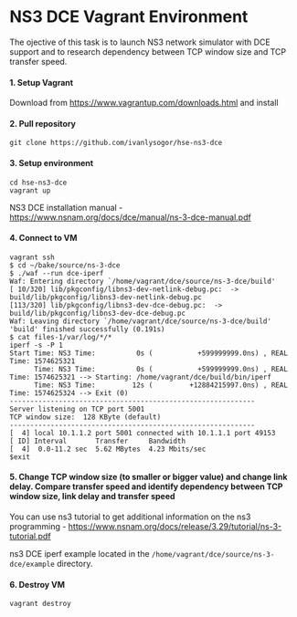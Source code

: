 # NS3 DCE Vagrant Environment
The ojective of this task is to launch NS3 network simulator with DCE support and to research dependency
between TCP window size and TCP transfer speed.

#### 1.  Setup Vagrant
Download from https://www.vagrantup.com/downloads.html and install

#### 2.  Pull repository
```git clone https://github.com/ivanlysogor/hse-ns3-dce```

#### 3. Setup environment
```
cd hse-ns3-dce
vagrant up
```

NS3 DCE installation manual - https://www.nsnam.org/docs/dce/manual/ns-3-dce-manual.pdf

#### 4. Connect to VM
```
vagrant ssh
$ cd ~/bake/source/ns-3-dce
$ ./waf --run dce-iperf
Waf: Entering directory `/home/vagrant/dce/source/ns-3-dce/build'
[ 10/320] lib/pkgconfig/libns3-dev-netlink-debug.pc:  -> build/lib/pkgconfig/libns3-dev-netlink-debug.pc
[113/320] lib/pkgconfig/libns3-dev-dce-debug.pc:  -> build/lib/pkgconfig/libns3-dev-dce-debug.pc
Waf: Leaving directory `/home/vagrant/dce/source/ns-3-dce/build'
'build' finished successfully (0.191s)
$ cat files-1/var/log/*/*
iperf -s -P 1
Start Time: NS3 Time:          0s (           +599999999.0ns) , REAL Time: 1574625321
      Time: NS3 Time:          0s (           +599999999.0ns) , REAL Time: 1574625321 --> Starting: /home/vagrant/dce/build/bin/iperf
      Time: NS3 Time:         12s (         +12884215997.0ns) , REAL Time: 1574625324 --> Exit (0)
------------------------------------------------------------
Server listening on TCP port 5001
TCP window size:  128 KByte (default)
------------------------------------------------------------
[  4] local 10.1.1.2 port 5001 connected with 10.1.1.1 port 49153
[ ID] Interval       Transfer     Bandwidth
[  4]  0.0-11.2 sec  5.62 MBytes  4.23 Mbits/sec
$exit
```

#### 5. Change TCP window size (to smaller or bigger value) and change link delay. Compare transfer speed and identify dependency between TCP window size, link delay and transfer speed
You can use ns3 tutorial to get additional information on the ns3 programming - https://www.nsnam.org/docs/release/3.29/tutorial/ns-3-tutorial.pdf

ns3 DCE iperf example located in the ```/home/vagrant/dce/source/ns-3-dce/example``` directory.

#### 6. Destroy VM
```vagrant destroy```